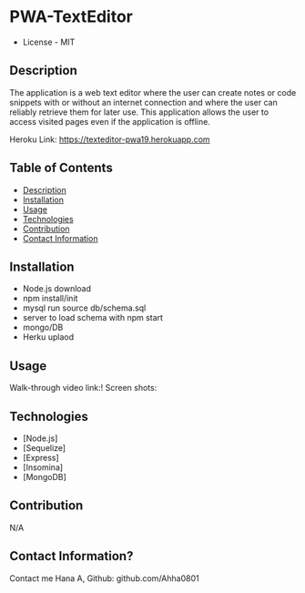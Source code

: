 # PWA-TextEditor

- License - MIT

## Description

The application is a web text editor where the user can create notes or code snippets with or without an internet connection and where the user can reliably retrieve them for later use. This application allows the user to access visited pages even if the application is offline.

Heroku Link: https://texteditor-pwa19.herokuapp.com

## Table of Contents

- [Description](#description)
- [Installation](#installation)
- [Usage](#usage)
- [Technologies](#technologies)
- [Contribution](#contribution)
- [Contact Information](#contact-information)

## Installation

- Node.js download
- npm install/init
- mysql run source db/schema.sql
- server to load schema with npm start
- mongo/DB
- Herku uplaod

## Usage

Walk-through video link:!
Screen shots:


## Technologies

- [Node.js]
- [Sequelize]
- [Express]
- [Insomina]
- [MongoDB]

## Contribution

N/A

## Contact Information?

Contact me Hana A,
Github: github.com/Ahha0801
